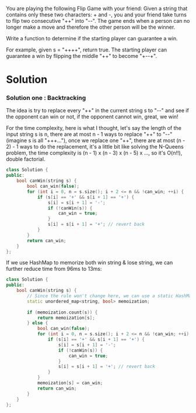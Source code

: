 You are playing the following Flip Game with your friend: Given a string that contains only these two characters: + and -, you and your friend take turns to flip two consecutive "++" into "--". The game ends when a person can no longer make a move and therefore the other person will be the winner.

Write a function to determine if the starting player can guarantee a win.

For example, given s = "++++", return true. The starting player can guarantee a win by flipping the middle "++" to become "+--+".

# Solution

### Solution one : Backtracking

The idea is try to replace every "++" in the current string s to "--" and see if the opponent can win or not, if the opponent cannot win, great, we win!

For the time complexity, here is what I thought, let's say the length of the input string s is n, there are at most n - 1 ways to replace "++" to "--" (imagine s is all "+++..."), once we replace one "++", there are at most (n - 2) - 1 ways to do the replacement, it's a little bit like solving the N-Queens problem, the time complexity is (n - 1) x (n - 3) x (n - 5) x ..., so it's O(n!!), double factorial.

```cpp
class Solution {
public:
    bool canWin(string s) {
        bool can_win(false);
        for (int i = 0, n = s.size(); i + 2 <= n && !can_win; ++i) {
            if (s[i] == '+' && s[i + 1] == '+') {
                s[i] = s[i + 1] = '-';
                if (!canWin(s)) {
                    can_win = true;
                }
                s[i] = s[i + 1] = '+'; // revert back
            }
        }
        return can_win;
    }
};
```

If we use HashMap to memorize both win string & lose string, we can further reduce time from 96ms to 13ms:

```cpp
class Solution {
public:
    bool canWin(string s) {
        // Since the rule won't change here, we can use a static HashMap
        static unordered_map<string, bool> memoization;
        
        if (memoization.count(s)) {
            return memoization[s];
        } else {
            bool can_win(false);
            for (int i = 0, n = s.size(); i + 2 <= n && !can_win; ++i) {
                if (s[i] == '+' && s[i + 1] == '+') {
                    s[i] = s[i + 1] = '-';
                    if (!canWin(s)) {
                        can_win = true;
                    }
                    s[i] = s[i + 1] = '+'; // revert back
                }
            }
            memoization[s] = can_win;
            return can_win;
        }
    }
};
```
